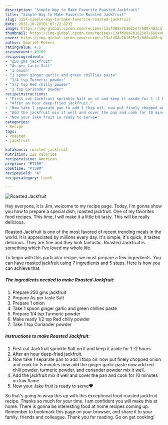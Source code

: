 ```yaml
---
description: "Simple Way to Make Favorite Roasted Jackfruit"
title: "Simple Way to Make Favorite Roasted Jackfruit"
slug: 3154-simple-way-to-make-favorite-roasted-jackfruit
date: 2021-10-28T01:07:22.823Z
image: https://img-global.cpcdn.com/recipes/13afd88a7b1625e7/680x482cq70/roasted-jackfruit-recipe-main-photo.jpg
thumbnail: https://img-global.cpcdn.com/recipes/13afd88a7b1625e7/680x482cq70/roasted-jackfruit-recipe-main-photo.jpg
cover: https://img-global.cpcdn.com/recipes/13afd88a7b1625e7/680x482cq70/roasted-jackfruit-recipe-main-photo.jpg
author: Gabriel Peters
ratingvalue: 4.5
reviewcount: 49209
recipeingredient:
- "250 gms jackfruit"
- "As per taste Salt"
- "1 onion"
- "1 spoon ginger garlic and green chillies paste"
- "1/4 tsp Turmeric powder"
- "1/2 tsp Red chilly powder"
- "1 tsp Coriander powder"
recipeinstructions:
- "First cut Jackfruit sprinkle Salt on it and keep it aside for 1 -2 hours."
- "After an hour deep-fried jackfruit."
- "Now take 1 separate pan to add 1 tbsp oil. now put finely chopped onion and cook for 5 minutes now add the ginger garlic paste now add red chili powder, turmeric powder, and coriander powder mix it well."
- "Add the jackfruit mix it well and cover the pan and cook for 10 minutes on low flame"
- "Now your Jake fruit is ready to serve❤️"
categories:
- Recipe
tags:
- roasted
- jackfruit

katakunci: roasted jackfruit 
nutrition: 222 calories
recipecuisine: American
preptime: "PT10M"
cooktime: "PT50M"
recipeyield: "4"
recipecategory: Lunch

---
```



![Roasted Jackfruit](https://img-global.cpcdn.com/recipes/13afd88a7b1625e7/680x482cq70/roasted-jackfruit-recipe-main-photo.jpg)

Hey everyone, it is Jim, welcome to my recipe page. Today, I'm gonna show you how to prepare a special dish, roasted jackfruit. One of my favorites food recipes. This time, I will make it a little bit tasty. This will be really delicious.



Roasted Jackfruit is one of the most favored of recent trending meals in the world. It is appreciated by millions every day. It's simple, it's quick, it tastes delicious. They are fine and they look fantastic. Roasted Jackfruit is something which I've loved my whole life.


To begin with this particular recipe, we must prepare a few ingredients. You can have roasted jackfruit using 7 ingredients and 5 steps. Here is how you can achieve that.

<!--inarticleads1-->

##### The ingredients needed to make Roasted Jackfruit:

1. Prepare 250 gms jackfruit
1. Prepare As per taste Salt
1. Prepare 1 onion
1. Take 1 spoon ginger garlic and green chillies paste
1. Prepare 1/4 tsp Turmeric powder
1. Make ready 1/2 tsp Red chilly powder
1. Take 1 tsp Coriander powder




<!--inarticleads2-->

##### Instructions to make Roasted Jackfruit:

1. First cut Jackfruit sprinkle Salt on it and keep it aside for 1 -2 hours.
1. After an hour deep-fried jackfruit.
1. Now take 1 separate pan to add 1 tbsp oil. now put finely chopped onion and cook for 5 minutes now add the ginger garlic paste now add red chili powder, turmeric powder, and coriander powder mix it well.
1. Add the jackfruit mix it well and cover the pan and cook for 10 minutes on low flame
1. Now your Jake fruit is ready to serve❤️




So that's going to wrap this up with this exceptional food roasted jackfruit recipe. Thanks so much for your time. I am confident you will make this at home. There is gonna be interesting food at home recipes coming up. Remember to bookmark this page on your browser, and share it to your family, friends and colleague. Thank you for reading. Go on get cooking!
